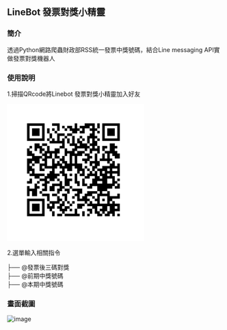 
## LineBot 發票對獎小精靈

### 簡介
透過Python網路爬蟲財政部RSS統一發票中獎號碼，結合Line messaging API實做發票對獎機器人

### 使用說明
1.掃描QRcode將Linebot 發票對獎小精靈加入好友

![image](https://github.com/ETATEK/LineBot_Invoice/blob/main/QRcode.png)

2.選單輸入相關指令

├── @發票後三碼對獎           
├── @前期中獎號碼              
├── @本期中獎號碼
      
### 畫面截圖
![image](https://github.com/ETATEK/LineBot_Invoice/blob/main/Output.png)    
